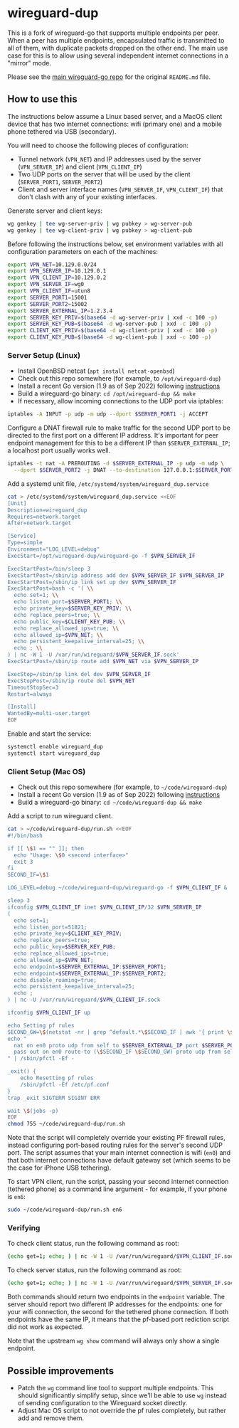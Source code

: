 # wireguard-dup

This is a fork of wireguard-go that supports multiple endpoints per peer. When
a peer has multiple endpoints, encapsulated traffic is transmitted to all of them,
with duplicate packets dropped on the other end. The main use case for this is
to allow using several independent internet connections in a "mirror" mode.

Please see the [main wireguard-go repo](https://github.com/WireGuard/wireguard-go)
for the original `README.md` file.

## How to use this

The instructions below assume a Linux based server, and a MacOS client device that
has two internet connections: wifi (primary one) and a mobile phone tethered via
USB (secondary).

You will need to choose the following pieces of configuration:

- Tunnel network (`VPN_NET`) and IP addresses used by the server (`VPN_SERVER_IP`)
  and client (`VPN_CLIENT_IP`)
- Two UDP ports on the server that will be used by the client (`SERVER_PORT1`,
  `SERVER_PORT2`)
- Client and server interface names (`VPN_SERVER_IF`, `VPN_CLIENT_IF`) that don't
  clash with any of your existing interfaces.

Generate server and client keys:

```bash
wg genkey | tee wg-server-priv | wg pubkey > wg-server-pub
wg genkey | tee wg-client-priv | wg pubkey > wg-client-pub
```

Before following the instructions below, set environment variables with all
configuration parameters on each of the machines:

```bash
export VPN_NET=10.129.0.0/24
export VPN_SERVER_IP=10.129.0.1
export VPN_CLIENT_IP=10.129.0.2
export VPN_SERVER_IF=wg0
export VPN_CLIENT_IF=utun8
export SERVER_PORT1=15001
export SERVER_PORT2=15002
export SERVER_EXTERNAL_IP=1.2.3.4
export SERVER_KEY_PRIV=$(base64 -d wg-server-priv | xxd -c 100 -p)
export SERVER_KEY_PUB=$(base64 -d wg-server-pub | xxd -c 100 -p)
export CLIENT_KEY_PRIV=$(base64 -d wg-client-priv | xxd -c 100 -p)
export CLIENT_KEY_PUB=$(base64 -d wg-client-pub | xxd -c 100 -p)
```

### Server Setup (Linux)

- Install OpenBSD netcat (`apt install netcat-openbsd`)
- Check out this repo somewhere (for example, to `/opt/wireguard-dup`)
- Install a recent Go version (1.9 as of Sep 2022) following [instructions](
    https://go.dev/doc/install)
- Build a wireguard-go binary: `cd /opt/wireguard-dup && make`
- If necessary, allow incoming connections to the UDP port via iptables:

```bash
iptables -A INPUT -p udp -m udp --dport $SERVER_PORT1 -j ACCEPT
```

Configure a DNAT firewall rule to make traffic for the second UDP port to be
directed to the first port on a different IP address. It's important for
peer endpoint management for this to be a different IP than
`$SERVER_EXTERNAL_IP`; a localhost port usually works well.

```bash
iptables -t nat -A PREROUTING -d $SERVER_EXTERNAL_IP -p udp -m udp \
  --dport $SERVER_PORT2 -j DNAT --to-destination 127.0.0.1:$SERVER_PORT1
```

Add a systemd unit file, `/etc/systemd/system/wireguard_dup.service`

```bash
cat > /etc/systemd/system/wireguard_dup.service <<EOF
[Unit]
Description=wireguard_dup
Requires=network.target
After=network.target

[Service]
Type=simple
Environment="LOG_LEVEL=debug"
ExecStart=/opt/wireguard-dup/wireguard-go -f $VPN_SERVER_IF

ExecStartPost=/bin/sleep 3
ExecStartPost=/sbin/ip address add dev $VPN_SERVER_IF $VPN_SERVER_IP
ExecStartPost=/sbin/ip link set up dev $VPN_SERVER_IF
ExecStartPost=bash -c '( \\
  echo set=1; \\
  echo listen_port=$SERVER_PORT1; \\
  echo private_key=$SERVER_KEY_PRIV; \\
  echo replace_peers=true; \\
  echo public_key=$CLIENT_KEY_PUB; \\
  echo replace_allowed_ips=true; \\
  echo allowed_ip=$VPN_NET; \\
  echo persistent_keepalive_interval=25; \\
  echo ; \\
) | nc -W 1 -U /var/run/wireguard/$VPN_SERVER_IF.sock'
ExecStartPost=/sbin/ip route add $VPN_NET via $VPN_SERVER_IP

ExecStop=/sbin/ip link del dev $VPN_SERVER_IF
ExecStopPost=/sbin/ip route del $VPN_NET
TimeoutStopSec=3
Restart=always

[Install]
WantedBy=multi-user.target
EOF
```

Enable and start the service:

```bash
systemctl enable wireguard_dup
systemctl start wireguard_dup
```

### Client Setup (Mac OS)

- Check out this repo somewhere (for example, to `~/code/wireguard-dup`)
- Install a recent Go version (1.9 as of Sep 2022) following [instructions](
    https://go.dev/doc/install)
- Build a wireguard-go binary: `cd ~/code/wireguard-dup && make`

Add a script to run wireguard client.

```bash
cat > ~/code/wireguard-dup/run.sh <<EOF
#!/bin/bash

if [[ \$1 == "" ]]; then
  echo "Usage: \$0 <second interface>"
  exit 3
fi
SECOND_IF=\$1

LOG_LEVEL=debug ~/code/wireguard-dup/wireguard-go -f $VPN_CLIENT_IF &

sleep 3
ifconfig $VPN_CLIENT_IF inet $VPN_CLIENT_IP/32 $VPN_SERVER_IP
(
  echo set=1;
  echo listen_port=51821;
  echo private_key=$CLIENT_KEY_PRIV;
  echo replace_peers=true;
  echo public_key=$SERVER_KEY_PUB;
  echo replace_allowed_ips=true;
  echo allowed_ip=$VPN_NET;
  echo endpoint=$SERVER_EXTERNAL_IP:$SERVER_PORT1;
  echo endpoint=$SERVER_EXTERNAL_IP:$SERVER_PORT2;
  echo disable_roaming=true;
  echo persistent_keepalive_interval=25;
  echo ;
) | nc -U /var/run/wireguard/$VPN_CLIENT_IF.sock

ifconfig $VPN_CLIENT_IF up

echo Setting pf rules
SECOND_GW=\$(netstat -nr | grep ^default.*\$SECOND_IF | awk '{ print \$2 }')
echo "
  nat on en0 proto udp from self to $SERVER_EXTERNAL_IP port $SERVER_PORT2 -> (\$SECOND_IF)
  pass out on en0 route-to (\$SECOND_IF \$SECOND_GW) proto udp from self to $SERVER_EXTERNAL_IP port $SERVER_PORT2
" | /sbin/pfctl -Ef -

_exit() {
    echo Resetting pf rules
    /sbin/pfctl -Ef /etc/pf.conf
}
trap _exit SIGTERM SIGINT ERR

wait \$(jobs -p)
EOF
chmod 755 ~/code/wireguard-dup/run.sh
```

Note that the script will completely override your existing PF firewall rules,
instead configuring port-based routing rules for the server's second UDP port. The
script assumes that your main internet connection is wifi (`en0`) and that both
internet connections have default gateway set (which seems to be the case for
iPhone USB tethering).

To start VPN client, run the script, passing your second internet connection
(tethered phone) as a command line argument - for example, if your phone is
`en6`:

```bash
sudo ~/code/wireguard-dup/run.sh en6
```

### Verifying

To check client status, run the following command as root:

```bash
(echo get=1; echo; ) | nc -W 1 -U /var/run/wireguard/$VPN_CLIENT_IF.sock
```

To check server status, run the following command as root:

```bash
(echo get=1; echo; ) | nc -W 1 -U /var/run/wireguard/$VPN_SERVER_IF.sock
```

Both commands should return two endpoints in the `endpoint` variable. The
server should report two different IP addresses for the endpoints: one
for your wifi connection, the second for the tethered phone connection. If
both endpoints have the same IP, it means that the pf-based port rediction
script did not work as expected.

Note that the upstream `wg show` command will always only show a single
endpoint.

## Possible improvements

- Patch the `wg` command line tool to support multiple endpoints. This should
  significantly simplify setup, since we'll be able to use `wg` instead of
  sending configuration to the Wireguard socket directly.
- Adjust Mac OS script to not override the pf rules completely, but rather
  add and remove them.
